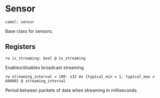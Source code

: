 # Sensor

    camel: sensor

Base class for sensors.

## Registers

    rw is_streaming: bool @ is_streaming

Enables/disables broadcast streaming

    rw streaming_interval = 100: u32 ms {typical_min = 1, typical_max = 60000} @ streaming_interval

Period between packets of data when streaming in milliseconds.
